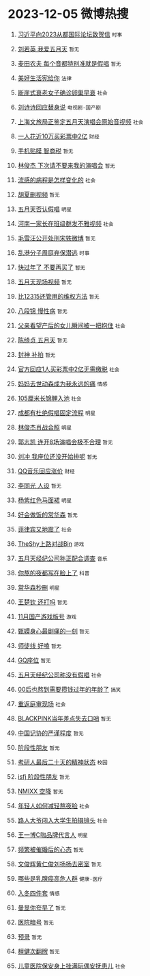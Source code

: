 # 2023-12-05 微博热搜 
1. [习近平向2023从都国际论坛致贺信](https://m.weibo.cn/search?containerid=100103type%3D1%26t%3D10%26q%3D%23%E4%B9%A0%E8%BF%91%E5%B9%B3%E5%90%912023%E4%BB%8E%E9%83%BD%E5%9B%BD%E9%99%85%E8%AE%BA%E5%9D%9B%E8%87%B4%E8%B4%BA%E4%BF%A1%23&stream_entry_id=51&isnewpage=1&extparam=seat%3D1%26pos%3D0%26c_type%3D51%26q%3D%2523%25E4%25B9%25A0%25E8%25BF%2591%25E5%25B9%25B3%25E5%2590%25912023%25E4%25BB%258E%25E9%2583%25BD%25E5%259B%25BD%25E9%2599%2585%25E8%25AE%25BA%25E5%259D%259B%25E8%2587%25B4%25E8%25B4%25BA%25E4%25BF%25A1%2523%26filter_type%3Drealtimehot%26cate%3D10103%26stream_entry_id%3D51%26dgr%3D0%26display_time%3D1701723866%26pre_seqid%3D170172386652200303232) `时事` 

2. [刘若英 我爱五月天](https://m.weibo.cn/search?containerid=100103type%3D1%26t%3D10%26q%3D%E5%88%98%E8%8B%A5%E8%8B%B1+%E6%88%91%E7%88%B1%E4%BA%94%E6%9C%88%E5%A4%A9&stream_entry_id=31&isnewpage=1&extparam=seat%3D1%26filter_type%3Drealtimehot%26q%3D%25E5%2588%2598%25E8%258B%25A5%25E8%258B%25B1%2520%25E6%2588%2591%25E7%2588%25B1%25E4%25BA%2594%25E6%259C%2588%25E5%25A4%25A9%26realpos%3D1%26pos%3D0%26lcate%3D5001%26c_type%3D31%26flag%3D16%26band_rank%3D1%26cate%3D5001%26stream_entry_id%3D31%26dgr%3D0%26display_time%3D1701723866%26pre_seqid%3D170172386652200303232) `暂无` 

3. [麦田农夫 每个音都特别准就是假唱](https://m.weibo.cn/search?containerid=100103type%3D1%26t%3D10%26q%3D%E9%BA%A6%E7%94%B0%E5%86%9C%E5%A4%AB+%E6%AF%8F%E4%B8%AA%E9%9F%B3%E9%83%BD%E7%89%B9%E5%88%AB%E5%87%86%E5%B0%B1%E6%98%AF%E5%81%87%E5%94%B1&stream_entry_id=31&isnewpage=1&extparam=seat%3D1%26filter_type%3Drealtimehot%26q%3D%25E9%25BA%25A6%25E7%2594%25B0%25E5%2586%259C%25E5%25A4%25AB%2520%25E6%25AF%258F%25E4%25B8%25AA%25E9%259F%25B3%25E9%2583%25BD%25E7%2589%25B9%25E5%2588%25AB%25E5%2587%2586%25E5%25B0%25B1%25E6%2598%25AF%25E5%2581%2587%25E5%2594%25B1%26realpos%3D2%26pos%3D1%26lcate%3D5001%26c_type%3D31%26flag%3D2%26band_rank%3D2%26cate%3D5001%26stream_entry_id%3D31%26dgr%3D0%26display_time%3D1701723866%26pre_seqid%3D170172386652200303232) `暂无` 

4. [美好生活宪给你](https://m.weibo.cn/search?containerid=100103type%3D1%26t%3D10%26q%3D%23%E7%BE%8E%E5%A5%BD%E7%94%9F%E6%B4%BB%E5%AE%AA%E7%BB%99%E4%BD%A0%23&stream_entry_id=31&isnewpage=1&extparam=seat%3D1%26filter_type%3Drealtimehot%26q%3D%2523%25E7%25BE%258E%25E5%25A5%25BD%25E7%2594%259F%25E6%25B4%25BB%25E5%25AE%25AA%25E7%25BB%2599%25E4%25BD%25A0%2523%26realpos%3D3%26pos%3D2%26lcate%3D5001%26c_type%3D31%26flag%3D0%26band_rank%3D3%26cate%3D5001%26stream_entry_id%3D31%26dgr%3D0%26display_time%3D1701723866%26pre_seqid%3D170172386652200303232) `法律` 

5. [断崖式衰老女子确诊卵巢早衰](https://m.weibo.cn/search?containerid=100103type%3D1%26t%3D10%26q%3D%23%E6%96%AD%E5%B4%96%E5%BC%8F%E8%A1%B0%E8%80%81%E5%A5%B3%E5%AD%90%E7%A1%AE%E8%AF%8A%E5%8D%B5%E5%B7%A2%E6%97%A9%E8%A1%B0%23&stream_entry_id=31&isnewpage=1&extparam=seat%3D1%26filter_type%3Drealtimehot%26q%3D%2523%25E6%2596%25AD%25E5%25B4%2596%25E5%25BC%258F%25E8%25A1%25B0%25E8%2580%2581%25E5%25A5%25B3%25E5%25AD%2590%25E7%25A1%25AE%25E8%25AF%258A%25E5%258D%25B5%25E5%25B7%25A2%25E6%2597%25A9%25E8%25A1%25B0%2523%26realpos%3D4%26pos%3D3%26lcate%3D5001%26c_type%3D31%26flag%3D2%26band_rank%3D4%26cate%3D5001%26stream_entry_id%3D31%26dgr%3D0%26display_time%3D1701723866%26pre_seqid%3D170172386652200303232) `社会` 

6. [刘诗诗回应替身说](https://m.weibo.cn/search?containerid=100103type%3D1%26t%3D10%26q%3D%E5%88%98%E8%AF%97%E8%AF%97%E5%9B%9E%E5%BA%94%E6%9B%BF%E8%BA%AB%E8%AF%B4&stream_entry_id=31&isnewpage=1&extparam=seat%3D1%26filter_type%3Drealtimehot%26q%3D%25E5%2588%2598%25E8%25AF%2597%25E8%25AF%2597%25E5%259B%259E%25E5%25BA%2594%25E6%259B%25BF%25E8%25BA%25AB%25E8%25AF%25B4%26realpos%3D5%26pos%3D4%26lcate%3D5001%26c_type%3D31%26flag%3D2%26band_rank%3D5%26cate%3D5001%26stream_entry_id%3D31%26dgr%3D0%26display_time%3D1701723866%26pre_seqid%3D170172386652200303232) `电视剧-国产剧` 

7. [上海文旅局正鉴定五月天演唱会原始音视频](https://m.weibo.cn/search?containerid=100103type%3D1%26t%3D10%26q%3D%23%E4%B8%8A%E6%B5%B7%E6%96%87%E6%97%85%E5%B1%80%E6%AD%A3%E9%89%B4%E5%AE%9A%E4%BA%94%E6%9C%88%E5%A4%A9%E6%BC%94%E5%94%B1%E4%BC%9A%E5%8E%9F%E5%A7%8B%E9%9F%B3%E8%A7%86%E9%A2%91%23&stream_entry_id=31&isnewpage=1&extparam=seat%3D1%26filter_type%3Drealtimehot%26q%3D%2523%25E4%25B8%258A%25E6%25B5%25B7%25E6%2596%2587%25E6%2597%2585%25E5%25B1%2580%25E6%25AD%25A3%25E9%2589%25B4%25E5%25AE%259A%25E4%25BA%2594%25E6%259C%2588%25E5%25A4%25A9%25E6%25BC%2594%25E5%2594%25B1%25E4%25BC%259A%25E5%258E%259F%25E5%25A7%258B%25E9%259F%25B3%25E8%25A7%2586%25E9%25A2%2591%2523%26realpos%3D6%26pos%3D5%26lcate%3D5001%26c_type%3D31%26flag%3D16%26band_rank%3D6%26cate%3D5001%26stream_entry_id%3D31%26dgr%3D0%26display_time%3D1701723866%26pre_seqid%3D170172386652200303232) `社会` 

8. [一人花近10万买彩票中2亿](https://m.weibo.cn/search?containerid=100103type%3D1%26t%3D10%26q%3D%23%E4%B8%80%E4%BA%BA%E8%8A%B1%E8%BF%9110%E4%B8%87%E4%B9%B0%E5%BD%A9%E7%A5%A8%E4%B8%AD2%E4%BA%BF%23&stream_entry_id=31&isnewpage=1&extparam=seat%3D1%26filter_type%3Drealtimehot%26q%3D%2523%25E4%25B8%2580%25E4%25BA%25BA%25E8%258A%25B1%25E8%25BF%259110%25E4%25B8%2587%25E4%25B9%25B0%25E5%25BD%25A9%25E7%25A5%25A8%25E4%25B8%25AD2%25E4%25BA%25BF%2523%26realpos%3D7%26pos%3D6%26lcate%3D5001%26c_type%3D31%26flag%3D2%26band_rank%3D7%26cate%3D5001%26stream_entry_id%3D31%26dgr%3D0%26display_time%3D1701723866%26pre_seqid%3D170172386652200303232) `财经` 

9. [手机贴膜 智商税](https://m.weibo.cn/search?containerid=100103type%3D1%26t%3D10%26q%3D%E6%89%8B%E6%9C%BA%E8%B4%B4%E8%86%9C+%E6%99%BA%E5%95%86%E7%A8%8E&stream_entry_id=31&isnewpage=1&extparam=seat%3D1%26filter_type%3Drealtimehot%26q%3D%25E6%2589%258B%25E6%259C%25BA%25E8%25B4%25B4%25E8%2586%259C%2520%25E6%2599%25BA%25E5%2595%2586%25E7%25A8%258E%26realpos%3D8%26pos%3D7%26lcate%3D5001%26c_type%3D31%26flag%3D2%26band_rank%3D8%26cate%3D5001%26stream_entry_id%3D31%26dgr%3D0%26display_time%3D1701723866%26pre_seqid%3D170172386652200303232) `暂无` 

10. [林俊杰 下次请不要来我的演唱会](https://m.weibo.cn/search?containerid=100103type%3D1%26t%3D10%26q%3D%E6%9E%97%E4%BF%8A%E6%9D%B0+%E4%B8%8B%E6%AC%A1%E8%AF%B7%E4%B8%8D%E8%A6%81%E6%9D%A5%E6%88%91%E7%9A%84%E6%BC%94%E5%94%B1%E4%BC%9A&stream_entry_id=31&isnewpage=1&extparam=seat%3D1%26filter_type%3Drealtimehot%26q%3D%25E6%259E%2597%25E4%25BF%258A%25E6%259D%25B0%2520%25E4%25B8%258B%25E6%25AC%25A1%25E8%25AF%25B7%25E4%25B8%258D%25E8%25A6%2581%25E6%259D%25A5%25E6%2588%2591%25E7%259A%2584%25E6%25BC%2594%25E5%2594%25B1%25E4%25BC%259A%26realpos%3D9%26pos%3D8%26lcate%3D5001%26c_type%3D31%26flag%3D2%26band_rank%3D9%26cate%3D5001%26stream_entry_id%3D31%26dgr%3D0%26display_time%3D1701723866%26pre_seqid%3D170172386652200303232) `暂无` 

11. [流感的病程是怎样变化的](https://m.weibo.cn/search?containerid=100103type%3D1%26t%3D10%26q%3D%23%E6%B5%81%E6%84%9F%E7%9A%84%E7%97%85%E7%A8%8B%E6%98%AF%E6%80%8E%E6%A0%B7%E5%8F%98%E5%8C%96%E7%9A%84%23&stream_entry_id=31&isnewpage=1&extparam=seat%3D1%26filter_type%3Drealtimehot%26q%3D%2523%25E6%25B5%2581%25E6%2584%259F%25E7%259A%2584%25E7%2597%2585%25E7%25A8%258B%25E6%2598%25AF%25E6%2580%258E%25E6%25A0%25B7%25E5%258F%2598%25E5%258C%2596%25E7%259A%2584%2523%26realpos%3D10%26pos%3D9%26lcate%3D5001%26c_type%3D31%26flag%3D0%26band_rank%3D10%26cate%3D5001%26stream_entry_id%3D31%26dgr%3D0%26display_time%3D1701723866%26pre_seqid%3D170172386652200303232) `社会` 

12. [胡夏删视频](https://m.weibo.cn/search?containerid=100103type%3D1%26t%3D10%26q%3D%E8%83%A1%E5%A4%8F%E5%88%A0%E8%A7%86%E9%A2%91&stream_entry_id=31&isnewpage=1&extparam=seat%3D1%26filter_type%3Drealtimehot%26q%3D%25E8%2583%25A1%25E5%25A4%258F%25E5%2588%25A0%25E8%25A7%2586%25E9%25A2%2591%26realpos%3D11%26pos%3D10%26lcate%3D5001%26c_type%3D31%26flag%3D2%26band_rank%3D11%26cate%3D5001%26stream_entry_id%3D31%26dgr%3D0%26display_time%3D1701723866%26pre_seqid%3D170172386652200303232) `暂无` 

13. [五月天否认假唱](https://m.weibo.cn/search?containerid=100103type%3D1%26t%3D10%26q%3D%E4%BA%94%E6%9C%88%E5%A4%A9%E5%90%A6%E8%AE%A4%E5%81%87%E5%94%B1&stream_entry_id=31&isnewpage=1&extparam=seat%3D1%26filter_type%3Drealtimehot%26q%3D%25E4%25BA%2594%25E6%259C%2588%25E5%25A4%25A9%25E5%2590%25A6%25E8%25AE%25A4%25E5%2581%2587%25E5%2594%25B1%26realpos%3D12%26pos%3D11%26lcate%3D5001%26c_type%3D31%26flag%3D0%26band_rank%3D12%26cate%3D5001%26stream_entry_id%3D31%26dgr%3D0%26display_time%3D1701723866%26pre_seqid%3D170172386652200303232) `明星` 

14. [河南一家长在班级群发不雅视频](https://m.weibo.cn/search?containerid=100103type%3D1%26t%3D10%26q%3D%23%E6%B2%B3%E5%8D%97%E4%B8%80%E5%AE%B6%E9%95%BF%E5%9C%A8%E7%8F%AD%E7%BA%A7%E7%BE%A4%E5%8F%91%E4%B8%8D%E9%9B%85%E8%A7%86%E9%A2%91%23&stream_entry_id=31&isnewpage=1&extparam=seat%3D1%26filter_type%3Drealtimehot%26q%3D%2523%25E6%25B2%25B3%25E5%258D%2597%25E4%25B8%2580%25E5%25AE%25B6%25E9%2595%25BF%25E5%259C%25A8%25E7%258F%25AD%25E7%25BA%25A7%25E7%25BE%25A4%25E5%258F%2591%25E4%25B8%258D%25E9%259B%2585%25E8%25A7%2586%25E9%25A2%2591%2523%26realpos%3D13%26pos%3D12%26lcate%3D5001%26c_type%3D31%26flag%3D2%26band_rank%3D13%26cate%3D5001%26stream_entry_id%3D31%26dgr%3D0%26display_time%3D1701723866%26pre_seqid%3D170172386652200303232) `社会` 

15. [毛雪汪公开处刑宋轶微博](https://m.weibo.cn/search?containerid=100103type%3D1%26t%3D10%26q%3D%E6%AF%9B%E9%9B%AA%E6%B1%AA%E5%85%AC%E5%BC%80%E5%A4%84%E5%88%91%E5%AE%8B%E8%BD%B6%E5%BE%AE%E5%8D%9A&stream_entry_id=31&isnewpage=1&extparam=seat%3D1%26filter_type%3Drealtimehot%26q%3D%25E6%25AF%259B%25E9%259B%25AA%25E6%25B1%25AA%25E5%2585%25AC%25E5%25BC%2580%25E5%25A4%2584%25E5%2588%2591%25E5%25AE%258B%25E8%25BD%25B6%25E5%25BE%25AE%25E5%258D%259A%26realpos%3D14%26pos%3D13%26lcate%3D5001%26c_type%3D31%26flag%3D2%26band_rank%3D14%26cate%3D5001%26stream_entry_id%3D31%26dgr%3D0%26display_time%3D1701723866%26pre_seqid%3D170172386652200303232) `暂无` 

16. [乱港分子周庭弃保潜逃](https://m.weibo.cn/search?containerid=100103type%3D1%26t%3D10%26q%3D%23%E4%B9%B1%E6%B8%AF%E5%88%86%E5%AD%90%E5%91%A8%E5%BA%AD%E5%BC%83%E4%BF%9D%E6%BD%9C%E9%80%83%23&stream_entry_id=31&isnewpage=1&extparam=seat%3D1%26filter_type%3Drealtimehot%26q%3D%2523%25E4%25B9%25B1%25E6%25B8%25AF%25E5%2588%2586%25E5%25AD%2590%25E5%2591%25A8%25E5%25BA%25AD%25E5%25BC%2583%25E4%25BF%259D%25E6%25BD%259C%25E9%2580%2583%2523%26realpos%3D15%26pos%3D14%26lcate%3D5001%26c_type%3D31%26flag%3D0%26band_rank%3D15%26cate%3D5001%26stream_entry_id%3D31%26dgr%3D0%26display_time%3D1701723866%26pre_seqid%3D170172386652200303232) `时事` 

17. [快过年了 不要再买了](https://m.weibo.cn/search?containerid=100103type%3D1%26t%3D10%26q%3D%E5%BF%AB%E8%BF%87%E5%B9%B4%E4%BA%86+%E4%B8%8D%E8%A6%81%E5%86%8D%E4%B9%B0%E4%BA%86&stream_entry_id=31&isnewpage=1&extparam=seat%3D1%26filter_type%3Drealtimehot%26q%3D%25E5%25BF%25AB%25E8%25BF%2587%25E5%25B9%25B4%25E4%25BA%2586%2520%25E4%25B8%258D%25E8%25A6%2581%25E5%2586%258D%25E4%25B9%25B0%25E4%25BA%2586%26realpos%3D16%26pos%3D15%26lcate%3D5001%26c_type%3D31%26flag%3D2%26band_rank%3D16%26cate%3D5001%26stream_entry_id%3D31%26dgr%3D0%26display_time%3D1701723866%26pre_seqid%3D170172386652200303232) `暂无` 

18. [五月天现场视频](https://m.weibo.cn/search?containerid=100103type%3D1%26t%3D10%26q%3D%E4%BA%94%E6%9C%88%E5%A4%A9%E7%8E%B0%E5%9C%BA%E8%A7%86%E9%A2%91&stream_entry_id=31&isnewpage=1&extparam=seat%3D1%26filter_type%3Drealtimehot%26q%3D%25E4%25BA%2594%25E6%259C%2588%25E5%25A4%25A9%25E7%258E%25B0%25E5%259C%25BA%25E8%25A7%2586%25E9%25A2%2591%26realpos%3D17%26pos%3D16%26lcate%3D5001%26c_type%3D31%26flag%3D0%26band_rank%3D17%26cate%3D5001%26stream_entry_id%3D31%26dgr%3D0%26display_time%3D1701723866%26pre_seqid%3D170172386652200303232) `暂无` 

19. [比12315还管用的维权方法](https://m.weibo.cn/search?containerid=100103type%3D1%26t%3D10%26q%3D%E6%AF%9412315%E8%BF%98%E7%AE%A1%E7%94%A8%E7%9A%84%E7%BB%B4%E6%9D%83%E6%96%B9%E6%B3%95&stream_entry_id=31&isnewpage=1&extparam=seat%3D1%26filter_type%3Drealtimehot%26q%3D%25E6%25AF%259412315%25E8%25BF%2598%25E7%25AE%25A1%25E7%2594%25A8%25E7%259A%2584%25E7%25BB%25B4%25E6%259D%2583%25E6%2596%25B9%25E6%25B3%2595%26realpos%3D18%26pos%3D17%26lcate%3D5001%26c_type%3D31%26flag%3D0%26band_rank%3D18%26cate%3D5001%26stream_entry_id%3D31%26dgr%3D0%26display_time%3D1701723866%26pre_seqid%3D170172386652200303232) `暂无` 

20. [八段锦 慢性病](https://m.weibo.cn/search?containerid=100103type%3D1%26t%3D10%26q%3D%E5%85%AB%E6%AE%B5%E9%94%A6+%E6%85%A2%E6%80%A7%E7%97%85&stream_entry_id=31&isnewpage=1&extparam=seat%3D1%26filter_type%3Drealtimehot%26q%3D%25E5%2585%25AB%25E6%25AE%25B5%25E9%2594%25A6%2520%25E6%2585%25A2%25E6%2580%25A7%25E7%2597%2585%26realpos%3D19%26pos%3D18%26lcate%3D5001%26c_type%3D31%26flag%3D0%26band_rank%3D19%26cate%3D5001%26stream_entry_id%3D31%26dgr%3D0%26display_time%3D1701723866%26pre_seqid%3D170172386652200303232) `暂无` 

21. [父亲看望产后的女儿瞬间被一把抱住](https://m.weibo.cn/search?containerid=100103type%3D1%26t%3D10%26q%3D%23%E7%88%B6%E4%BA%B2%E7%9C%8B%E6%9C%9B%E4%BA%A7%E5%90%8E%E7%9A%84%E5%A5%B3%E5%84%BF%E7%9E%AC%E9%97%B4%E8%A2%AB%E4%B8%80%E6%8A%8A%E6%8A%B1%E4%BD%8F%23&stream_entry_id=31&isnewpage=1&extparam=seat%3D1%26filter_type%3Drealtimehot%26q%3D%2523%25E7%2588%25B6%25E4%25BA%25B2%25E7%259C%258B%25E6%259C%259B%25E4%25BA%25A7%25E5%2590%258E%25E7%259A%2584%25E5%25A5%25B3%25E5%2584%25BF%25E7%259E%25AC%25E9%2597%25B4%25E8%25A2%25AB%25E4%25B8%2580%25E6%258A%258A%25E6%258A%25B1%25E4%25BD%258F%2523%26realpos%3D20%26pos%3D19%26lcate%3D5001%26c_type%3D31%26flag%3D32768%26band_rank%3D20%26cate%3D5001%26stream_entry_id%3D31%26dgr%3D0%26display_time%3D1701723866%26pre_seqid%3D170172386652200303232) `社会` 

22. [陈绮贞 五月天](https://m.weibo.cn/search?containerid=100103type%3D1%26t%3D10%26q%3D%E9%99%88%E7%BB%AE%E8%B4%9E+%E4%BA%94%E6%9C%88%E5%A4%A9&stream_entry_id=31&isnewpage=1&extparam=seat%3D1%26filter_type%3Drealtimehot%26q%3D%25E9%2599%2588%25E7%25BB%25AE%25E8%25B4%259E%2520%25E4%25BA%2594%25E6%259C%2588%25E5%25A4%25A9%26realpos%3D21%26pos%3D20%26lcate%3D5001%26c_type%3D31%26flag%3D0%26band_rank%3D21%26cate%3D5001%26stream_entry_id%3D31%26dgr%3D0%26display_time%3D1701723866%26pre_seqid%3D170172386652200303232) `暂无` 

23. [封神 补拍](https://m.weibo.cn/search?containerid=100103type%3D1%26t%3D10%26q%3D%E5%B0%81%E7%A5%9E+%E8%A1%A5%E6%8B%8D&stream_entry_id=31&isnewpage=1&extparam=seat%3D1%26filter_type%3Drealtimehot%26q%3D%25E5%25B0%2581%25E7%25A5%259E%2520%25E8%25A1%25A5%25E6%258B%258D%26realpos%3D22%26pos%3D21%26lcate%3D5001%26c_type%3D31%26flag%3D2%26band_rank%3D22%26cate%3D5001%26stream_entry_id%3D31%26dgr%3D0%26display_time%3D1701723866%26pre_seqid%3D170172386652200303232) `暂无` 

24. [官方回应1人买彩票中2亿无需缴税](https://m.weibo.cn/search?containerid=100103type%3D1%26t%3D10%26q%3D%23%E5%AE%98%E6%96%B9%E5%9B%9E%E5%BA%941%E4%BA%BA%E4%B9%B0%E5%BD%A9%E7%A5%A8%E4%B8%AD2%E4%BA%BF%E6%97%A0%E9%9C%80%E7%BC%B4%E7%A8%8E%23&stream_entry_id=31&isnewpage=1&extparam=seat%3D1%26filter_type%3Drealtimehot%26q%3D%2523%25E5%25AE%2598%25E6%2596%25B9%25E5%259B%259E%25E5%25BA%25941%25E4%25BA%25BA%25E4%25B9%25B0%25E5%25BD%25A9%25E7%25A5%25A8%25E4%25B8%25AD2%25E4%25BA%25BF%25E6%2597%25A0%25E9%259C%2580%25E7%25BC%25B4%25E7%25A8%258E%2523%26realpos%3D23%26pos%3D22%26lcate%3D5001%26c_type%3D31%26flag%3D0%26band_rank%3D23%26cate%3D5001%26stream_entry_id%3D31%26dgr%3D0%26display_time%3D1701723866%26pre_seqid%3D170172386652200303232) `社会` 

25. [妈妈去世动森成为我永远的痛](https://m.weibo.cn/search?containerid=100103type%3D1%26t%3D10%26q%3D%E5%A6%88%E5%A6%88%E5%8E%BB%E4%B8%96%E5%8A%A8%E6%A3%AE%E6%88%90%E4%B8%BA%E6%88%91%E6%B0%B8%E8%BF%9C%E7%9A%84%E7%97%9B&stream_entry_id=31&isnewpage=1&extparam=seat%3D1%26filter_type%3Drealtimehot%26q%3D%25E5%25A6%2588%25E5%25A6%2588%25E5%258E%25BB%25E4%25B8%2596%25E5%258A%25A8%25E6%25A3%25AE%25E6%2588%2590%25E4%25B8%25BA%25E6%2588%2591%25E6%25B0%25B8%25E8%25BF%259C%25E7%259A%2584%25E7%2597%259B%26realpos%3D24%26pos%3D23%26lcate%3D5001%26c_type%3D31%26flag%3D0%26band_rank%3D24%26cate%3D5001%26stream_entry_id%3D31%26dgr%3D0%26display_time%3D1701723866%26pre_seqid%3D170172386652200303232) `情感` 

26. [105厘米长锦鲤入池](https://m.weibo.cn/search?containerid=100103type%3D1%26t%3D10%26q%3D%23105%E5%8E%98%E7%B1%B3%E9%95%BF%E9%94%A6%E9%B2%A4%E5%85%A5%E6%B1%A0%23&stream_entry_id=31&isnewpage=1&extparam=seat%3D1%26filter_type%3Drealtimehot%26q%3D%2523105%25E5%258E%2598%25E7%25B1%25B3%25E9%2595%25BF%25E9%2594%25A6%25E9%25B2%25A4%25E5%2585%25A5%25E6%25B1%25A0%2523%26realpos%3D25%26pos%3D24%26lcate%3D5001%26c_type%3D31%26flag%3D0%26band_rank%3D25%26cate%3D5001%26stream_entry_id%3D31%26dgr%3D0%26display_time%3D1701723866%26pre_seqid%3D170172386652200303232) `社会` 

27. [成都有杜绝假唱固定流程](https://m.weibo.cn/search?containerid=100103type%3D1%26t%3D10%26q%3D%23%E6%88%90%E9%83%BD%E6%9C%89%E6%9D%9C%E7%BB%9D%E5%81%87%E5%94%B1%E5%9B%BA%E5%AE%9A%E6%B5%81%E7%A8%8B%23&stream_entry_id=31&isnewpage=1&extparam=seat%3D1%26filter_type%3Drealtimehot%26q%3D%2523%25E6%2588%2590%25E9%2583%25BD%25E6%259C%2589%25E6%259D%259C%25E7%25BB%259D%25E5%2581%2587%25E5%2594%25B1%25E5%259B%25BA%25E5%25AE%259A%25E6%25B5%2581%25E7%25A8%258B%2523%26realpos%3D26%26pos%3D25%26lcate%3D5001%26c_type%3D31%26flag%3D0%26band_rank%3D26%26cate%3D5001%26stream_entry_id%3D31%26dgr%3D0%26display_time%3D1701723866%26pre_seqid%3D170172386652200303232) `明星` 

28. [林俊杰肖战合照](https://m.weibo.cn/search?containerid=100103type%3D1%26t%3D10%26q%3D%23%E6%9E%97%E4%BF%8A%E6%9D%B0%E8%82%96%E6%88%98%E5%90%88%E7%85%A7%23&stream_entry_id=31&isnewpage=1&extparam=seat%3D1%26filter_type%3Drealtimehot%26q%3D%2523%25E6%259E%2597%25E4%25BF%258A%25E6%259D%25B0%25E8%2582%2596%25E6%2588%2598%25E5%2590%2588%25E7%2585%25A7%2523%26realpos%3D27%26pos%3D26%26lcate%3D5001%26c_type%3D31%26flag%3D0%26band_rank%3D27%26cate%3D5001%26stream_entry_id%3D31%26dgr%3D0%26display_time%3D1701723866%26pre_seqid%3D170172386652200303232) `明星` 

29. [郭志凯 连开8场演唱会极不合理](https://m.weibo.cn/search?containerid=100103type%3D1%26t%3D10%26q%3D%E9%83%AD%E5%BF%97%E5%87%AF+%E8%BF%9E%E5%BC%808%E5%9C%BA%E6%BC%94%E5%94%B1%E4%BC%9A%E6%9E%81%E4%B8%8D%E5%90%88%E7%90%86&stream_entry_id=31&isnewpage=1&extparam=seat%3D1%26filter_type%3Drealtimehot%26q%3D%25E9%2583%25AD%25E5%25BF%2597%25E5%2587%25AF%2520%25E8%25BF%259E%25E5%25BC%25808%25E5%259C%25BA%25E6%25BC%2594%25E5%2594%25B1%25E4%25BC%259A%25E6%259E%2581%25E4%25B8%258D%25E5%2590%2588%25E7%2590%2586%26realpos%3D28%26pos%3D27%26lcate%3D5001%26c_type%3D31%26flag%3D0%26band_rank%3D28%26cate%3D5001%26stream_entry_id%3D31%26dgr%3D0%26display_time%3D1701723866%26pre_seqid%3D170172386652200303232) `暂无` 

30. [刘冲 我座位还没开始排呢](https://m.weibo.cn/search?containerid=100103type%3D1%26t%3D10%26q%3D%E5%88%98%E5%86%B2+%E6%88%91%E5%BA%A7%E4%BD%8D%E8%BF%98%E6%B2%A1%E5%BC%80%E5%A7%8B%E6%8E%92%E5%91%A2&stream_entry_id=31&isnewpage=1&extparam=seat%3D1%26filter_type%3Drealtimehot%26q%3D%25E5%2588%2598%25E5%2586%25B2%2520%25E6%2588%2591%25E5%25BA%25A7%25E4%25BD%258D%25E8%25BF%2598%25E6%25B2%25A1%25E5%25BC%2580%25E5%25A7%258B%25E6%258E%2592%25E5%2591%25A2%26realpos%3D29%26pos%3D28%26lcate%3D5001%26c_type%3D31%26flag%3D0%26band_rank%3D29%26cate%3D5001%26stream_entry_id%3D31%26dgr%3D0%26display_time%3D1701723866%26pre_seqid%3D170172386652200303232) `暂无` 

31. [QQ音乐回应涨价](https://m.weibo.cn/search?containerid=100103type%3D1%26t%3D10%26q%3D%23QQ%E9%9F%B3%E4%B9%90%E5%9B%9E%E5%BA%94%E6%B6%A8%E4%BB%B7%23&stream_entry_id=31&isnewpage=1&extparam=seat%3D1%26filter_type%3Drealtimehot%26q%3D%2523QQ%25E9%259F%25B3%25E4%25B9%2590%25E5%259B%259E%25E5%25BA%2594%25E6%25B6%25A8%25E4%25BB%25B7%2523%26realpos%3D30%26pos%3D29%26lcate%3D5001%26c_type%3D31%26flag%3D0%26band_rank%3D30%26cate%3D5001%26stream_entry_id%3D31%26dgr%3D0%26display_time%3D1701723866%26pre_seqid%3D170172386652200303232) `财经` 

32. [李同光 人设](https://m.weibo.cn/search?containerid=100103type%3D1%26t%3D10%26q%3D%E6%9D%8E%E5%90%8C%E5%85%89+%E4%BA%BA%E8%AE%BE&stream_entry_id=31&isnewpage=1&extparam=seat%3D1%26filter_type%3Drealtimehot%26q%3D%25E6%259D%258E%25E5%2590%258C%25E5%2585%2589%2520%25E4%25BA%25BA%25E8%25AE%25BE%26realpos%3D31%26pos%3D30%26lcate%3D5001%26c_type%3D31%26flag%3D0%26band_rank%3D31%26cate%3D5001%26stream_entry_id%3D31%26dgr%3D0%26display_time%3D1701723866%26pre_seqid%3D170172386652200303232) `暂无` 

33. [杨紫红色马面裙](https://m.weibo.cn/search?containerid=100103type%3D1%26t%3D10%26q%3D%E6%9D%A8%E7%B4%AB%E7%BA%A2%E8%89%B2%E9%A9%AC%E9%9D%A2%E8%A3%99&stream_entry_id=31&isnewpage=1&extparam=seat%3D1%26filter_type%3Drealtimehot%26q%3D%25E6%259D%25A8%25E7%25B4%25AB%25E7%25BA%25A2%25E8%2589%25B2%25E9%25A9%25AC%25E9%259D%25A2%25E8%25A3%2599%26realpos%3D32%26pos%3D31%26lcate%3D5001%26c_type%3D31%26flag%3D0%26band_rank%3D32%26cate%3D5001%26stream_entry_id%3D31%26dgr%3D0%26display_time%3D1701723866%26pre_seqid%3D170172386652200303232) `明星` 

34. [好会做饭的常华森](https://m.weibo.cn/search?containerid=100103type%3D1%26t%3D10%26q%3D%E5%A5%BD%E4%BC%9A%E5%81%9A%E9%A5%AD%E7%9A%84%E5%B8%B8%E5%8D%8E%E6%A3%AE&stream_entry_id=31&isnewpage=1&extparam=seat%3D1%26filter_type%3Drealtimehot%26q%3D%25E5%25A5%25BD%25E4%25BC%259A%25E5%2581%259A%25E9%25A5%25AD%25E7%259A%2584%25E5%25B8%25B8%25E5%258D%258E%25E6%25A3%25AE%26realpos%3D33%26pos%3D32%26lcate%3D5001%26c_type%3D31%26flag%3D0%26band_rank%3D33%26cate%3D5001%26stream_entry_id%3D31%26dgr%3D0%26display_time%3D1701723866%26pre_seqid%3D170172386652200303232) `暂无` 

35. [菲律宾又地震了](https://m.weibo.cn/search?containerid=100103type%3D1%26t%3D10%26q%3D%23%E8%8F%B2%E5%BE%8B%E5%AE%BE%E5%8F%88%E5%9C%B0%E9%9C%87%E4%BA%86%23&stream_entry_id=31&isnewpage=1&extparam=seat%3D1%26filter_type%3Drealtimehot%26q%3D%2523%25E8%258F%25B2%25E5%25BE%258B%25E5%25AE%25BE%25E5%258F%2588%25E5%259C%25B0%25E9%259C%2587%25E4%25BA%2586%2523%26realpos%3D34%26pos%3D33%26lcate%3D5001%26c_type%3D31%26flag%3D0%26band_rank%3D34%26cate%3D5001%26stream_entry_id%3D31%26dgr%3D0%26display_time%3D1701723866%26pre_seqid%3D170172386652200303232) `社会` 

36. [TheShy上路对战Bin](https://m.weibo.cn/search?containerid=100103type%3D1%26t%3D10%26q%3D%23TheShy%E4%B8%8A%E8%B7%AF%E5%AF%B9%E6%88%98Bin%23&stream_entry_id=31&isnewpage=1&extparam=seat%3D1%26filter_type%3Drealtimehot%26q%3D%2523TheShy%25E4%25B8%258A%25E8%25B7%25AF%25E5%25AF%25B9%25E6%2588%2598Bin%2523%26realpos%3D35%26pos%3D34%26lcate%3D5001%26c_type%3D31%26flag%3D0%26band_rank%3D35%26cate%3D5001%26stream_entry_id%3D31%26dgr%3D0%26display_time%3D1701723866%26pre_seqid%3D170172386652200303232) `游戏` 

37. [五月天经纪公司称正配合调查](https://m.weibo.cn/search?containerid=100103type%3D1%26t%3D10%26q%3D%23%E4%BA%94%E6%9C%88%E5%A4%A9%E7%BB%8F%E7%BA%AA%E5%85%AC%E5%8F%B8%E7%A7%B0%E6%AD%A3%E9%85%8D%E5%90%88%E8%B0%83%E6%9F%A5%23&stream_entry_id=31&isnewpage=1&extparam=seat%3D1%26filter_type%3Drealtimehot%26q%3D%2523%25E4%25BA%2594%25E6%259C%2588%25E5%25A4%25A9%25E7%25BB%258F%25E7%25BA%25AA%25E5%2585%25AC%25E5%258F%25B8%25E7%25A7%25B0%25E6%25AD%25A3%25E9%2585%258D%25E5%2590%2588%25E8%25B0%2583%25E6%259F%25A5%2523%26realpos%3D36%26pos%3D35%26lcate%3D5001%26c_type%3D31%26flag%3D0%26band_rank%3D36%26cate%3D5001%26stream_entry_id%3D31%26dgr%3D0%26display_time%3D1701723866%26pre_seqid%3D170172386652200303232) `音乐` 

38. [你熬的夜都写在脸上了](https://m.weibo.cn/search?containerid=100103type%3D1%26t%3D10%26q%3D%23%E4%BD%A0%E7%86%AC%E7%9A%84%E5%A4%9C%E9%83%BD%E5%86%99%E5%9C%A8%E8%84%B8%E4%B8%8A%E4%BA%86%23&stream_entry_id=31&isnewpage=1&extparam=seat%3D1%26filter_type%3Drealtimehot%26q%3D%2523%25E4%25BD%25A0%25E7%2586%25AC%25E7%259A%2584%25E5%25A4%259C%25E9%2583%25BD%25E5%2586%2599%25E5%259C%25A8%25E8%2584%25B8%25E4%25B8%258A%25E4%25BA%2586%2523%26realpos%3D37%26pos%3D36%26lcate%3D5001%26c_type%3D31%26flag%3D0%26band_rank%3D37%26cate%3D5001%26stream_entry_id%3D31%26dgr%3D0%26display_time%3D1701723866%26pre_seqid%3D170172386652200303232) `科普` 

39. [常华森秒删](https://m.weibo.cn/search?containerid=100103type%3D1%26t%3D10%26q%3D%23%E5%B8%B8%E5%8D%8E%E6%A3%AE%E7%A7%92%E5%88%A0%23&stream_entry_id=31&isnewpage=1&extparam=seat%3D1%26filter_type%3Drealtimehot%26q%3D%2523%25E5%25B8%25B8%25E5%258D%258E%25E6%25A3%25AE%25E7%25A7%2592%25E5%2588%25A0%2523%26realpos%3D38%26pos%3D37%26lcate%3D5001%26c_type%3D31%26flag%3D0%26band_rank%3D38%26cate%3D5001%26stream_entry_id%3D31%26dgr%3D0%26display_time%3D1701723866%26pre_seqid%3D170172386652200303232) `明星` 

40. [王楚钦 还打吗](https://m.weibo.cn/search?containerid=100103type%3D1%26t%3D10%26q%3D%E7%8E%8B%E6%A5%9A%E9%92%A6+%E8%BF%98%E6%89%93%E5%90%97&stream_entry_id=31&isnewpage=1&extparam=seat%3D1%26filter_type%3Drealtimehot%26q%3D%25E7%258E%258B%25E6%25A5%259A%25E9%2592%25A6%2520%25E8%25BF%2598%25E6%2589%2593%25E5%2590%2597%26realpos%3D39%26pos%3D38%26lcate%3D5001%26c_type%3D31%26flag%3D0%26band_rank%3D39%26cate%3D5001%26stream_entry_id%3D31%26dgr%3D0%26display_time%3D1701723866%26pre_seqid%3D170172386652200303232) `暂无` 

41. [11月国产游戏版号](https://m.weibo.cn/search?containerid=100103type%3D1%26t%3D10%26q%3D%2311%E6%9C%88%E5%9B%BD%E4%BA%A7%E6%B8%B8%E6%88%8F%E7%89%88%E5%8F%B7%23&stream_entry_id=31&isnewpage=1&extparam=seat%3D1%26filter_type%3Drealtimehot%26q%3D%252311%25E6%259C%2588%25E5%259B%25BD%25E4%25BA%25A7%25E6%25B8%25B8%25E6%2588%258F%25E7%2589%2588%25E5%258F%25B7%2523%26realpos%3D40%26pos%3D39%26lcate%3D5001%26c_type%3D31%26flag%3D0%26band_rank%3D40%26cate%3D5001%26stream_entry_id%3D31%26dgr%3D0%26display_time%3D1701723866%26pre_seqid%3D170172386652200303232) `游戏` 

42. [甄嬛身心最剧痛的一刻](https://m.weibo.cn/search?containerid=100103type%3D1%26t%3D10%26q%3D%E7%94%84%E5%AC%9B%E8%BA%AB%E5%BF%83%E6%9C%80%E5%89%A7%E7%97%9B%E7%9A%84%E4%B8%80%E5%88%BB&stream_entry_id=31&isnewpage=1&extparam=seat%3D1%26filter_type%3Drealtimehot%26q%3D%25E7%2594%2584%25E5%25AC%259B%25E8%25BA%25AB%25E5%25BF%2583%25E6%259C%2580%25E5%2589%25A7%25E7%2597%259B%25E7%259A%2584%25E4%25B8%2580%25E5%2588%25BB%26realpos%3D41%26pos%3D40%26lcate%3D5001%26c_type%3D31%26flag%3D0%26band_rank%3D41%26cate%3D5001%26stream_entry_id%3D31%26dgr%3D0%26display_time%3D1701723866%26pre_seqid%3D170172386652200303232) `暂无` 

43. [师徒线 好嗑](https://m.weibo.cn/search?containerid=100103type%3D1%26t%3D10%26q%3D%E5%B8%88%E5%BE%92%E7%BA%BF+%E5%A5%BD%E5%97%91&stream_entry_id=31&isnewpage=1&extparam=seat%3D1%26filter_type%3Drealtimehot%26q%3D%25E5%25B8%2588%25E5%25BE%2592%25E7%25BA%25BF%2520%25E5%25A5%25BD%25E5%2597%2591%26realpos%3D42%26pos%3D41%26lcate%3D5001%26c_type%3D31%26flag%3D0%26band_rank%3D42%26cate%3D5001%26stream_entry_id%3D31%26dgr%3D0%26display_time%3D1701723866%26pre_seqid%3D170172386652200303232) `暂无` 

44. [GQ座位](https://m.weibo.cn/search?containerid=100103type%3D1%26t%3D10%26q%3DGQ%E5%BA%A7%E4%BD%8D&stream_entry_id=31&isnewpage=1&extparam=seat%3D1%26filter_type%3Drealtimehot%26q%3DGQ%25E5%25BA%25A7%25E4%25BD%258D%26realpos%3D43%26pos%3D42%26lcate%3D5001%26c_type%3D31%26flag%3D0%26band_rank%3D43%26cate%3D5001%26stream_entry_id%3D31%26dgr%3D0%26display_time%3D1701723866%26pre_seqid%3D170172386652200303232) `暂无` 

45. [五月天经纪公司称没有假唱](https://m.weibo.cn/search?containerid=100103type%3D1%26t%3D10%26q%3D%23%E4%BA%94%E6%9C%88%E5%A4%A9%E7%BB%8F%E7%BA%AA%E5%85%AC%E5%8F%B8%E7%A7%B0%E6%B2%A1%E6%9C%89%E5%81%87%E5%94%B1%23&stream_entry_id=31&isnewpage=1&extparam=seat%3D1%26filter_type%3Drealtimehot%26q%3D%2523%25E4%25BA%2594%25E6%259C%2588%25E5%25A4%25A9%25E7%25BB%258F%25E7%25BA%25AA%25E5%2585%25AC%25E5%258F%25B8%25E7%25A7%25B0%25E6%25B2%25A1%25E6%259C%2589%25E5%2581%2587%25E5%2594%25B1%2523%26realpos%3D44%26pos%3D43%26lcate%3D5001%26c_type%3D31%26flag%3D0%26band_rank%3D44%26cate%3D5001%26stream_entry_id%3D31%26dgr%3D0%26display_time%3D1701723866%26pre_seqid%3D170172386652200303232) `社会` 

46. [00后也熬到需要攒钱过年的年龄了](https://m.weibo.cn/search?containerid=100103type%3D1%26t%3D10%26q%3D%2300%E5%90%8E%E4%B9%9F%E7%86%AC%E5%88%B0%E9%9C%80%E8%A6%81%E6%94%92%E9%92%B1%E8%BF%87%E5%B9%B4%E7%9A%84%E5%B9%B4%E9%BE%84%E4%BA%86%23&stream_entry_id=31&isnewpage=1&extparam=seat%3D1%26filter_type%3Drealtimehot%26q%3D%252300%25E5%2590%258E%25E4%25B9%259F%25E7%2586%25AC%25E5%2588%25B0%25E9%259C%2580%25E8%25A6%2581%25E6%2594%2592%25E9%2592%25B1%25E8%25BF%2587%25E5%25B9%25B4%25E7%259A%2584%25E5%25B9%25B4%25E9%25BE%2584%25E4%25BA%2586%2523%26realpos%3D45%26pos%3D44%26lcate%3D5001%26c_type%3D31%26flag%3D0%26band_rank%3D45%26cate%3D5001%26stream_entry_id%3D31%26dgr%3D0%26display_time%3D1701723866%26pre_seqid%3D170172386652200303232) `搞笑` 

47. [重返庭审现场](https://m.weibo.cn/search?containerid=100103type%3D1%26t%3D10%26q%3D%23%E9%87%8D%E8%BF%94%E5%BA%AD%E5%AE%A1%E7%8E%B0%E5%9C%BA%23&stream_entry_id=31&isnewpage=1&extparam=seat%3D1%26filter_type%3Drealtimehot%26q%3D%2523%25E9%2587%258D%25E8%25BF%2594%25E5%25BA%25AD%25E5%25AE%25A1%25E7%258E%25B0%25E5%259C%25BA%2523%26realpos%3D46%26pos%3D45%26lcate%3D5001%26c_type%3D31%26flag%3D0%26band_rank%3D46%26cate%3D5001%26stream_entry_id%3D31%26dgr%3D0%26display_time%3D1701723866%26pre_seqid%3D170172386652200303232) `社会` 

48. [BLACKPINK当年差点失去口哨](https://m.weibo.cn/search?containerid=100103type%3D1%26t%3D10%26q%3D%23BLACKPINK%E5%BD%93%E5%B9%B4%E5%B7%AE%E7%82%B9%E5%A4%B1%E5%8E%BB%E5%8F%A3%E5%93%A8%23&stream_entry_id=31&isnewpage=1&extparam=seat%3D1%26filter_type%3Drealtimehot%26q%3D%2523BLACKPINK%25E5%25BD%2593%25E5%25B9%25B4%25E5%25B7%25AE%25E7%2582%25B9%25E5%25A4%25B1%25E5%258E%25BB%25E5%258F%25A3%25E5%2593%25A8%2523%26realpos%3D47%26pos%3D46%26lcate%3D5001%26c_type%3D31%26flag%3D0%26band_rank%3D47%26cate%3D5001%26stream_entry_id%3D31%26dgr%3D0%26display_time%3D1701723866%26pre_seqid%3D170172386652200303232) `暂无` 

49. [中国记协的严谨程度](https://m.weibo.cn/search?containerid=100103type%3D1%26t%3D10%26q%3D%E4%B8%AD%E5%9B%BD%E8%AE%B0%E5%8D%8F%E7%9A%84%E4%B8%A5%E8%B0%A8%E7%A8%8B%E5%BA%A6&stream_entry_id=31&isnewpage=1&extparam=seat%3D1%26filter_type%3Drealtimehot%26q%3D%25E4%25B8%25AD%25E5%259B%25BD%25E8%25AE%25B0%25E5%258D%258F%25E7%259A%2584%25E4%25B8%25A5%25E8%25B0%25A8%25E7%25A8%258B%25E5%25BA%25A6%26realpos%3D48%26pos%3D47%26lcate%3D5001%26c_type%3D31%26flag%3D0%26band_rank%3D48%26cate%3D5001%26stream_entry_id%3D31%26dgr%3D0%26display_time%3D1701723866%26pre_seqid%3D170172386652200303232) `暂无` 

50. [阶段性朋友](https://m.weibo.cn/search?containerid=100103type%3D1%26t%3D10%26q%3D%23%E9%98%B6%E6%AE%B5%E6%80%A7%E6%9C%8B%E5%8F%8B%23&stream_entry_id=31&isnewpage=1&extparam=seat%3D1%26filter_type%3Drealtimehot%26q%3D%2523%25E9%2598%25B6%25E6%25AE%25B5%25E6%2580%25A7%25E6%259C%258B%25E5%258F%258B%2523%26realpos%3D49%26pos%3D48%26lcate%3D5001%26c_type%3D31%26flag%3D0%26band_rank%3D49%26cate%3D5001%26stream_entry_id%3D31%26dgr%3D0%26display_time%3D1701723866%26pre_seqid%3D170172386652200303232) `暂无` 

51. [考研人最后二十天的精神状态](https://m.weibo.cn/search?containerid=100103type%3D1%26t%3D10%26q%3D%23%E8%80%83%E7%A0%94%E4%BA%BA%E6%9C%80%E5%90%8E%E4%BA%8C%E5%8D%81%E5%A4%A9%E7%9A%84%E7%B2%BE%E7%A5%9E%E7%8A%B6%E6%80%81%23&stream_entry_id=31&isnewpage=1&extparam=seat%3D1%26filter_type%3Drealtimehot%26q%3D%2523%25E8%2580%2583%25E7%25A0%2594%25E4%25BA%25BA%25E6%259C%2580%25E5%2590%258E%25E4%25BA%258C%25E5%258D%2581%25E5%25A4%25A9%25E7%259A%2584%25E7%25B2%25BE%25E7%25A5%259E%25E7%258A%25B6%25E6%2580%2581%2523%26realpos%3D50%26pos%3D49%26lcate%3D5001%26c_type%3D31%26flag%3D0%26band_rank%3D50%26cate%3D5001%26stream_entry_id%3D31%26dgr%3D0%26display_time%3D1701723866%26pre_seqid%3D170172386652200303232) `校园` 

52. [isfj 阶段性朋友](https://m.weibo.cn/search?containerid=100103type%3D1%26t%3D10%26q%3Disfj+%E9%98%B6%E6%AE%B5%E6%80%A7%E6%9C%8B%E5%8F%8B&stream_entry_id=31&isnewpage=1&extparam=seat%3D1%26band_rank%3D45%26realpos%3D45%26dgr%3D0%26stream_entry_id%3D31%26lcate%3D5001%26c_type%3D31%26flag%3D0%26pos%3D44%26cate%3D5001%26q%3Disfj%2520%25E9%2598%25B6%25E6%25AE%25B5%25E6%2580%25A7%25E6%259C%258B%25E5%258F%258B%26filter_type%3Drealtimehot%26display_time%3D1701720274%26pre_seqid%3D1701720274937013193147) `暂无` 

53. [NMIXX 空降](https://m.weibo.cn/search?containerid=100103type%3D1%26t%3D10%26q%3DNMIXX+%E7%A9%BA%E9%99%8D&stream_entry_id=31&isnewpage=1&extparam=seat%3D1%26band_rank%3D46%26realpos%3D46%26dgr%3D0%26stream_entry_id%3D31%26lcate%3D5001%26c_type%3D31%26flag%3D0%26pos%3D45%26cate%3D5001%26q%3DNMIXX%2520%25E7%25A9%25BA%25E9%2599%258D%26filter_type%3Drealtimehot%26display_time%3D1701716655%26pre_seqid%3D17017166553239037531) `暂无` 

54. [年轻人如何减轻熬夜脸](https://m.weibo.cn/search?containerid=100103type%3D1%26t%3D10%26q%3D%23%E5%B9%B4%E8%BD%BB%E4%BA%BA%E5%A6%82%E4%BD%95%E5%87%8F%E8%BD%BB%E7%86%AC%E5%A4%9C%E8%84%B8%23&stream_entry_id=31&isnewpage=1&extparam=seat%3D1%26band_rank%3D35%26filter_type%3Drealtimehot%26c_type%3D31%26lcate%3D5001%26realpos%3D35%26stream_entry_id%3D31%26flag%3D0%26cate%3D5001%26pos%3D34%26q%3D%2523%25E5%25B9%25B4%25E8%25BD%25BB%25E4%25BA%25BA%25E5%25A6%2582%25E4%25BD%2595%25E5%2587%258F%25E8%25BD%25BB%25E7%2586%25AC%25E5%25A4%259C%25E8%2584%25B8%2523%26dgr%3D0%26display_time%3D1701713087%26pre_seqid%3D170171308758801143251) `社会` 

55. [路人大爷闯入大学生拍摄镜头](https://m.weibo.cn/search?containerid=100103type%3D1%26t%3D10%26q%3D%23%E8%B7%AF%E4%BA%BA%E5%A4%A7%E7%88%B7%E9%97%AF%E5%85%A5%E5%A4%A7%E5%AD%A6%E7%94%9F%E6%8B%8D%E6%91%84%E9%95%9C%E5%A4%B4%23&stream_entry_id=31&isnewpage=1&extparam=seat%3D1%26band_rank%3D40%26filter_type%3Drealtimehot%26c_type%3D31%26lcate%3D5001%26realpos%3D40%26stream_entry_id%3D31%26flag%3D32768%26cate%3D5001%26pos%3D39%26q%3D%2523%25E8%25B7%25AF%25E4%25BA%25BA%25E5%25A4%25A7%25E7%2588%25B7%25E9%2597%25AF%25E5%2585%25A5%25E5%25A4%25A7%25E5%25AD%25A6%25E7%2594%259F%25E6%258B%258D%25E6%2591%2584%25E9%2595%259C%25E5%25A4%25B4%2523%26dgr%3D0%26display_time%3D1701713087%26pre_seqid%3D170171308758801143251) `社会` 

56. [王一博C咖品牌代言人](https://m.weibo.cn/search?containerid=100103type%3D1%26t%3D10%26q%3D%23%E7%8E%8B%E4%B8%80%E5%8D%9AC%E5%92%96%E5%93%81%E7%89%8C%E4%BB%A3%E8%A8%80%E4%BA%BA%23&stream_entry_id=31&isnewpage=1&extparam=seat%3D1%26adid%3D213041%26band_rank%3D7%26is_ad_pos%3D1%26c_type%3D31%26filter_type%3Drealtimehot%26lcate%3D5001%26stream_entry_id%3D31%26cate%3D5001%26topic_ad%3D1%26pos%3D6%26q%3D%2523%25E7%258E%258B%25E4%25B8%2580%25E5%258D%259AC%25E5%2592%2596%25E5%2593%2581%25E7%2589%258C%25E4%25BB%25A3%25E8%25A8%2580%25E4%25BA%25BA%2523%26dgr%3D0%26display_time%3D1701709456%26pre_seqid%3D1701709456089028743125) `明星` 

57. [频繁被催婚后的心态](https://m.weibo.cn/search?containerid=100103type%3D1%26t%3D10%26q%3D%E9%A2%91%E7%B9%81%E8%A2%AB%E5%82%AC%E5%A9%9A%E5%90%8E%E7%9A%84%E5%BF%83%E6%80%81&stream_entry_id=31&isnewpage=1&extparam=seat%3D1%26band_rank%3D39%26filter_type%3Drealtimehot%26c_type%3D31%26lcate%3D5001%26realpos%3D39%26stream_entry_id%3D31%26flag%3D0%26cate%3D5001%26pos%3D39%26q%3D%25E9%25A2%2591%25E7%25B9%2581%25E8%25A2%25AB%25E5%2582%25AC%25E5%25A9%259A%25E5%2590%258E%25E7%259A%2584%25E5%25BF%2583%25E6%2580%2581%26dgr%3D0%26display_time%3D1701709456%26pre_seqid%3D1701709456089028743125) `暂无` 

58. [文俊辉黄仁俊刘扬扬去密室](https://m.weibo.cn/search?containerid=100103type%3D1%26t%3D10%26q%3D%E6%96%87%E4%BF%8A%E8%BE%89%E9%BB%84%E4%BB%81%E4%BF%8A%E5%88%98%E6%89%AC%E6%89%AC%E5%8E%BB%E5%AF%86%E5%AE%A4&stream_entry_id=31&isnewpage=1&extparam=seat%3D1%26band_rank%3D44%26filter_type%3Drealtimehot%26c_type%3D31%26lcate%3D5001%26realpos%3D44%26stream_entry_id%3D31%26flag%3D1%26cate%3D5001%26pos%3D44%26q%3D%25E6%2596%2587%25E4%25BF%258A%25E8%25BE%2589%25E9%25BB%2584%25E4%25BB%2581%25E4%25BF%258A%25E5%2588%2598%25E6%2589%25AC%25E6%2589%25AC%25E5%258E%25BB%25E5%25AF%2586%25E5%25AE%25A4%26dgr%3D0%26display_time%3D1701709456%26pre_seqid%3D1701709456089028743125) `暂无` 

59. [哪些是乳腺癌高危人群](https://m.weibo.cn/search?containerid=100103type%3D1%26t%3D10%26q%3D%23%E5%93%AA%E4%BA%9B%E6%98%AF%E4%B9%B3%E8%85%BA%E7%99%8C%E9%AB%98%E5%8D%B1%E4%BA%BA%E7%BE%A4%23&stream_entry_id=31&isnewpage=1&extparam=seat%3D1%26band_rank%3D48%26filter_type%3Drealtimehot%26c_type%3D31%26lcate%3D5001%26realpos%3D48%26stream_entry_id%3D31%26flag%3D0%26cate%3D5001%26pos%3D48%26q%3D%2523%25E5%2593%25AA%25E4%25BA%259B%25E6%2598%25AF%25E4%25B9%25B3%25E8%2585%25BA%25E7%2599%258C%25E9%25AB%2598%25E5%258D%25B1%25E4%25BA%25BA%25E7%25BE%25A4%2523%26dgr%3D0%26display_time%3D1701709456%26pre_seqid%3D1701709456089028743125) `健康-医疗` 

60. [入冬四件套](https://m.weibo.cn/search?containerid=100103type%3D1%26t%3D10%26q%3D%E5%85%A5%E5%86%AC%E5%9B%9B%E4%BB%B6%E5%A5%97&stream_entry_id=31&isnewpage=1&extparam=seat%3D1%26band_rank%3D49%26filter_type%3Drealtimehot%26c_type%3D31%26lcate%3D5001%26realpos%3D49%26stream_entry_id%3D31%26flag%3D0%26cate%3D5001%26pos%3D49%26q%3D%25E5%2585%25A5%25E5%2586%25AC%25E5%259B%259B%25E4%25BB%25B6%25E5%25A5%2597%26dgr%3D0%26display_time%3D1701709456%26pre_seqid%3D1701709456089028743125) `情感` 

61. [曼昱你夸早了](https://m.weibo.cn/search?containerid=100103type%3D1%26t%3D10%26q%3D%E6%9B%BC%E6%98%B1%E4%BD%A0%E5%A4%B8%E6%97%A9%E4%BA%86&stream_entry_id=31&isnewpage=1&extparam=seat%3D1%26band_rank%3D50%26filter_type%3Drealtimehot%26c_type%3D31%26lcate%3D5001%26realpos%3D50%26stream_entry_id%3D31%26flag%3D0%26cate%3D5001%26pos%3D50%26q%3D%25E6%259B%25BC%25E6%2598%25B1%25E4%25BD%25A0%25E5%25A4%25B8%25E6%2597%25A9%25E4%25BA%2586%26dgr%3D0%26display_time%3D1701709456%26pre_seqid%3D1701709456089028743125) `暂无` 

62. [医院暗号](https://m.weibo.cn/search?containerid=100103type%3D1%26t%3D10%26q%3D%E5%8C%BB%E9%99%A2%E6%9A%97%E5%8F%B7&stream_entry_id=31&isnewpage=1&extparam=seat%3D1%26realpos%3D24%26c_type%3D31%26cate%3D5001%26filter_type%3Drealtimehot%26lcate%3D5001%26pos%3D24%26stream_entry_id%3D31%26flag%3D0%26band_rank%3D24%26q%3D%25E5%258C%25BB%25E9%2599%25A2%25E6%259A%2597%25E5%258F%25B7%26dgr%3D0%26display_time%3D1701705866%26pre_seqid%3D1701705866568015623227) `暂无` 

63. [预录](https://m.weibo.cn/search?containerid=100103type%3D1%26t%3D10%26q%3D%E9%A2%84%E5%BD%95&stream_entry_id=31&isnewpage=1&extparam=seat%3D1%26realpos%3D34%26c_type%3D31%26cate%3D5001%26filter_type%3Drealtimehot%26lcate%3D5001%26pos%3D34%26stream_entry_id%3D31%26flag%3D1%26band_rank%3D34%26q%3D%25E9%25A2%2584%25E5%25BD%2595%26dgr%3D0%26display_time%3D1701705866%26pre_seqid%3D1701705866568015623227) `暂无` 

64. [檀健次翻牌](https://m.weibo.cn/search?containerid=100103type%3D1%26t%3D10%26q%3D%E6%AA%80%E5%81%A5%E6%AC%A1%E7%BF%BB%E7%89%8C&stream_entry_id=31&isnewpage=1&extparam=seat%3D1%26realpos%3D43%26c_type%3D31%26cate%3D5001%26filter_type%3Drealtimehot%26lcate%3D5001%26pos%3D43%26stream_entry_id%3D31%26flag%3D1%26band_rank%3D43%26q%3D%25E6%25AA%2580%25E5%2581%25A5%25E6%25AC%25A1%25E7%25BF%25BB%25E7%2589%258C%26dgr%3D0%26display_time%3D1701705866%26pre_seqid%3D1701705866568015623227) `暂无` 

65. [儿童医院保安身上挂满玩偶安抚患儿](https://m.weibo.cn/search?containerid=100103type%3D1%26t%3D10%26q%3D%23%E5%84%BF%E7%AB%A5%E5%8C%BB%E9%99%A2%E4%BF%9D%E5%AE%89%E8%BA%AB%E4%B8%8A%E6%8C%82%E6%BB%A1%E7%8E%A9%E5%81%B6%E5%AE%89%E6%8A%9A%E6%82%A3%E5%84%BF%23&stream_entry_id=31&isnewpage=1&extparam=seat%3D1%26realpos%3D50%26c_type%3D31%26cate%3D5001%26filter_type%3Drealtimehot%26lcate%3D5001%26pos%3D50%26stream_entry_id%3D31%26flag%3D32768%26band_rank%3D50%26q%3D%2523%25E5%2584%25BF%25E7%25AB%25A5%25E5%258C%25BB%25E9%2599%25A2%25E4%25BF%259D%25E5%25AE%2589%25E8%25BA%25AB%25E4%25B8%258A%25E6%258C%2582%25E6%25BB%25A1%25E7%258E%25A9%25E5%2581%25B6%25E5%25AE%2589%25E6%258A%259A%25E6%2582%25A3%25E5%2584%25BF%2523%26dgr%3D0%26display_time%3D1701705866%26pre_seqid%3D1701705866568015623227) `社会` 
